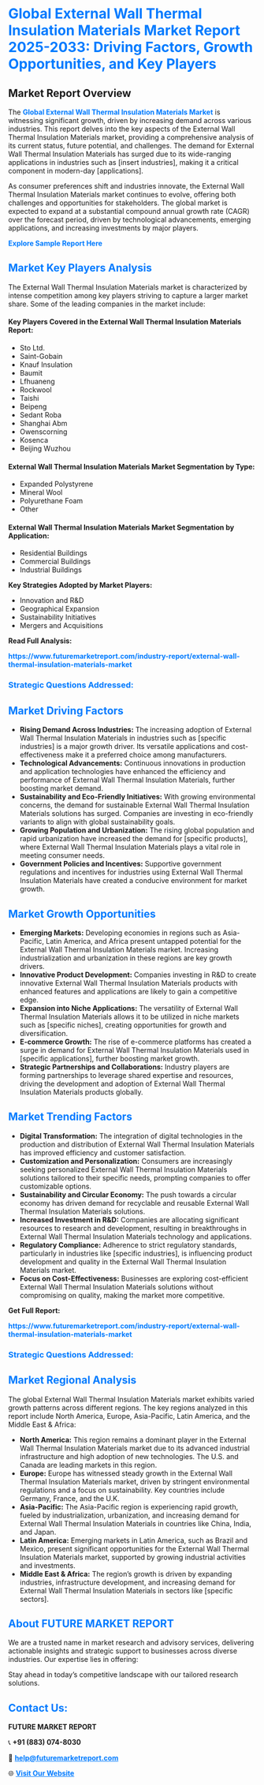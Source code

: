 <h1 style="color: #007BFF;">Global External Wall Thermal Insulation Materials Market Report 2025-2033: Driving Factors, Growth Opportunities, and Key Players</h1>

<section id="overview">
<h2>Market Report Overview</h2>
<p>The <a href="https://www.futuremarketreport.com/industry-report/external-wall-thermal-insulation-materials-market" style="color: #007BFF; text-decoration: none;"><strong>Global External Wall Thermal Insulation Materials Market</strong></a> is witnessing significant growth, driven by increasing demand across various industries. This report delves into the key aspects of the External Wall Thermal Insulation Materials market, providing a comprehensive analysis of its current status, future potential, and challenges. The demand for External Wall Thermal Insulation Materials has surged due to its wide-ranging applications in industries such as [insert industries], making it a critical component in modern-day [applications].</p>
<p>As consumer preferences shift and industries innovate, the External Wall Thermal Insulation Materials market continues to evolve, offering both challenges and opportunities for stakeholders. The global market is expected to expand at a substantial compound annual growth rate (CAGR) over the forecast period, driven by technological advancements, emerging applications, and increasing investments by major players.</p>
</section>

<section id="overview">
<p><a href="https://www.futuremarketreport.com/request-sample/reportId=31678" style="color: #007BFF; text-decoration: none;"><strong>Explore Sample Report Here</strong></a></p>
</section>

<section id="key-players">
<h2 style="color: #007BFF;">Market Key Players Analysis</h2>
<p>The External Wall Thermal Insulation Materials market is characterized by intense competition among key players striving to capture a larger market share. Some of the leading companies in the market include:</p>
<h4>Key Players Covered in the External Wall Thermal Insulation Materials Report:</h4>
<ul><li>Sto Ltd.</li><li>Saint-Gobain</li><li>Knauf Insulation</li><li>Baumit</li><li>Lfhuaneng</li><li>Rockwool</li><li>Taishi</li><li>Beipeng</li><li>Sedant Roba</li><li>Shanghai Abm</li><li>Owenscorning</li><li>Kosenca</li><li>Beijing Wuzhou</li></ul>
<h4>External Wall Thermal Insulation Materials Market Segmentation by Type:</h4>
<ul><li>Expanded Polystyrene</li><li>Mineral Wool</li><li>Polyurethane Foam</li><li>Other</li></ul>

<h4>External Wall Thermal Insulation Materials Market Segmentation by Application:</h4>
<ul><li>Residential Buildings</li><li>Commercial Buildings</li><li>Industrial Buildings</li></ul>
<p><strong>Key Strategies Adopted by Market Players:</strong></p>
<ul>
<li>Innovation and R&D</li>
<li>Geographical Expansion</li>
<li>Sustainability Initiatives</li>
<li>Mergers and Acquisitions</li>
</ul>
</section>

<section>
<p><strong>Read Full Analysis: </strong></p><a href="https://www.futuremarketreport.com/industry-report/external-wall-thermal-insulation-materials-market" style="color: #007BFF; text-decoration: none;"><strong>https://www.futuremarketreport.com/industry-report/external-wall-thermal-insulation-materials-market</strong></a>
<h3 style="color: #007BFF;">Strategic Questions Addressed:</h3>
</section>

<section id="driving-factors">
<h2 style="color: #007BFF;">Market Driving Factors</h2>
<ul>
<li><strong>Rising Demand Across Industries:</strong> The increasing adoption of External Wall Thermal Insulation Materials in industries such as [specific industries] is a major growth driver. Its versatile applications and cost-effectiveness make it a preferred choice among manufacturers.</li>
<li><strong>Technological Advancements:</strong> Continuous innovations in production and application technologies have enhanced the efficiency and performance of External Wall Thermal Insulation Materials, further boosting market demand.</li>
<li><strong>Sustainability and Eco-Friendly Initiatives:</strong> With growing environmental concerns, the demand for sustainable External Wall Thermal Insulation Materials solutions has surged. Companies are investing in eco-friendly variants to align with global sustainability goals.</li>
<li><strong>Growing Population and Urbanization:</strong> The rising global population and rapid urbanization have increased the demand for [specific products], where External Wall Thermal Insulation Materials plays a vital role in meeting consumer needs.</li>
<li><strong>Government Policies and Incentives:</strong> Supportive government regulations and incentives for industries using External Wall Thermal Insulation Materials have created a conducive environment for market growth.</li>
</ul>
</section>

<section id="growth-opportunities">
<h2 style="color: #007BFF;">Market Growth Opportunities</h2>
<ul>
<li><strong>Emerging Markets:</strong> Developing economies in regions such as Asia-Pacific, Latin America, and Africa present untapped potential for the External Wall Thermal Insulation Materials market. Increasing industrialization and urbanization in these regions are key growth drivers.</li>
<li><strong>Innovative Product Development:</strong> Companies investing in R&D to create innovative External Wall Thermal Insulation Materials products with enhanced features and applications are likely to gain a competitive edge.</li>
<li><strong>Expansion into Niche Applications:</strong> The versatility of External Wall Thermal Insulation Materials allows it to be utilized in niche markets such as [specific niches], creating opportunities for growth and diversification.</li>
<li><strong>E-commerce Growth:</strong> The rise of e-commerce platforms has created a surge in demand for External Wall Thermal Insulation Materials used in [specific applications], further boosting market growth.</li>
<li><strong>Strategic Partnerships and Collaborations:</strong> Industry players are forming partnerships to leverage shared expertise and resources, driving the development and adoption of External Wall Thermal Insulation Materials products globally.</li>
</ul>
</section>

<section id="trending-factors">
<h2 style="color: #007BFF;">Market Trending Factors</h2>
<ul>
<li><strong>Digital Transformation:</strong> The integration of digital technologies in the production and distribution of External Wall Thermal Insulation Materials has improved efficiency and customer satisfaction.</li>
<li><strong>Customization and Personalization:</strong> Consumers are increasingly seeking personalized External Wall Thermal Insulation Materials solutions tailored to their specific needs, prompting companies to offer customizable options.</li>
<li><strong>Sustainability and Circular Economy:</strong> The push towards a circular economy has driven demand for recyclable and reusable External Wall Thermal Insulation Materials solutions.</li>
<li><strong>Increased Investment in R&D:</strong> Companies are allocating significant resources to research and development, resulting in breakthroughs in External Wall Thermal Insulation Materials technology and applications.</li>
<li><strong>Regulatory Compliance:</strong> Adherence to strict regulatory standards, particularly in industries like [specific industries], is influencing product development and quality in the External Wall Thermal Insulation Materials market.</li>
<li><strong>Focus on Cost-Effectiveness:</strong> Businesses are exploring cost-efficient External Wall Thermal Insulation Materials solutions without compromising on quality, making the market more competitive.</li>
</ul>
</section>

<section>
<p><strong>Get Full Report: </strong></p><a href="https://www.futuremarketreport.com/industry-report/external-wall-thermal-insulation-materials-market" style="color: #007BFF; text-decoration: none;"><strong>https://www.futuremarketreport.com/industry-report/external-wall-thermal-insulation-materials-market</strong></a>
<h3 style="color: #007BFF;">Strategic Questions Addressed:</h3>
</section>


<section id="regional-analysis">
<h2 style="color: #007BFF;">Market Regional Analysis</h2>
<p>The global External Wall Thermal Insulation Materials market exhibits varied growth patterns across different regions. The key regions analyzed in this report include North America, Europe, Asia-Pacific, Latin America, and the Middle East & Africa:</p>
<ul>
<li><strong>North America:</strong> This region remains a dominant player in the External Wall Thermal Insulation Materials market due to its advanced industrial infrastructure and high adoption of new technologies. The U.S. and Canada are leading markets in this region.</li>
<li><strong>Europe:</strong> Europe has witnessed steady growth in the External Wall Thermal Insulation Materials market, driven by stringent environmental regulations and a focus on sustainability. Key countries include Germany, France, and the U.K.</li>
<li><strong>Asia-Pacific:</strong> The Asia-Pacific region is experiencing rapid growth, fueled by industrialization, urbanization, and increasing demand for External Wall Thermal Insulation Materials in countries like China, India, and Japan.</li>
<li><strong>Latin America:</strong> Emerging markets in Latin America, such as Brazil and Mexico, present significant opportunities for the External Wall Thermal Insulation Materials market, supported by growing industrial activities and investments.</li>
<li><strong>Middle East & Africa:</strong> The region’s growth is driven by expanding industries, infrastructure development, and increasing demand for External Wall Thermal Insulation Materials in sectors like [specific sectors].</li>
</ul>
</section>

<footer>
<h2 style="color: #007BFF;">About FUTURE MARKET REPORT</h2>
<p>We are a trusted name in market research and advisory services, delivering actionable insights and strategic support to businesses across diverse industries. Our expertise lies in offering:</p>

<p>Stay ahead in today’s competitive landscape with our tailored research solutions.</p>

<h2 style="color: #007BFF;">Contact Us:</h2>
<p><strong>FUTURE MARKET REPORT</strong></p>
<p>📞 <strong>+91 (883) 074-8030</strong></p>
<p>📧 <strong><a href="mailto:help@futuremarketreport.com" style="color: #007BFF;">help@futuremarketreport.com</a></strong></p>
<p>🌐 <strong><a href="https://www.futuremarketreport.com/" style="color: #007BFF;">Visit Our Website</a></strong></p>
</footer>